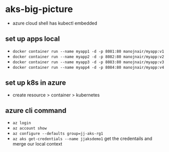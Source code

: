 # aks-big-picture

- azure cloud shell has kubectl embedded  

## set up apps local 

- `docker container run --name myapp1 -d -p 8081:80 manojnair/myapp:v1`
- `docker container run --name myapp2 -d -p 8082:80 manojnair/myapp:v2`
- `docker container run --name myapp3 -d -p 8083:80 manojnair/myapp:v3`
- `docker container run --name myapp4 -d -p 8084:80 manojnair/myapp:v4`


## set up k8s in azure
- create resource > container > kubernetes


## azure cli command
- `az login`
- `az account show`
- `az configure --defaults group=jj-aks-rg1`
- `az aks get-credentials --name jjaksdemo1` get the credentails and merge our local context
